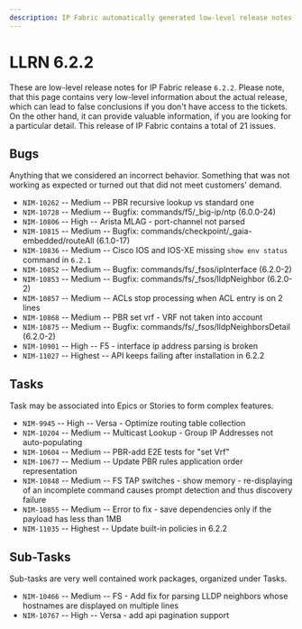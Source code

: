 ```yaml
---
description: IP Fabric automatically generated low-level release notes for version 6.2.2.
---
```


# LLRN 6.2.2

These are low-level release notes for IP Fabric release `6.2.2`. Please note, that this page contains very low-level information about the actual release, which can lead to false conclusions if you don't have access to the tickets. On the other hand, it can provide valuable information, if you are looking for a particular detail. This release of IP Fabric contains a total of 21 issues.

## Bugs

Anything that we considered an incorrect behavior. Something that was not working as expected or turned out that did not meet customers' demand.

- `NIM-10262` -- Medium -- PBR recursive lookup vs standard one
- `NIM-10728` -- Medium -- Bugfix: commands/f5/_big-ip/ntp (6.0.0-24)
- `NIM-10806` -- High -- Arista MLAG - port-channel not parsed
- `NIM-10815` -- Medium -- Bugfix: commands/checkpoint/_gaia-embedded/routeAll (6.1.0-17)
- `NIM-10836` -- Medium -- Cisco IOS and IOS-XE missing `show env status` command in `6.2.1`
- `NIM-10852` -- Medium -- Bugfix: commands/fs/_fsos/ipInterface (6.2.0-2)
- `NIM-10853` -- Medium -- Bugfix: commands/fs/_fsos/lldpNeighbor (6.2.0-2)
- `NIM-10857` -- Medium -- ACLs stop processing when ACL entry is on 2 lines
- `NIM-10868` -- Medium -- PBR set vrf - VRF not taken into account
- `NIM-10875` -- Medium -- Bugfix: commands/fs/_fsos/lldpNeighborsDetail (6.2.0-2)
- `NIM-10901` -- High -- F5 - interface ip address parsing is broken
- `NIM-11027` -- Highest -- API keeps failing after installation in 6.2.2

## Tasks

Task may be associated into Epics or Stories to form complex features.

- `NIM-9945` -- High -- Versa - Optimize routing table collection
- `NIM-10204` -- Medium -- Multicast Lookup - Group IP Addresses not auto-populating
- `NIM-10604` -- Medium -- PBR-add E2E tests for "set Vrf"
- `NIM-10677` -- Medium -- Update PBR rules application order representation
- `NIM-10848` -- Medium -- FS TAP switches - show memory - re-displaying of an incomplete command causes prompt detection and thus discovery failure
- `NIM-10855` -- Medium -- Error to fix - save dependencies only if the payload has less than 1MB
- `NIM-11035` -- Highest -- Update built-in policies in 6.2.2

## Sub-Tasks

Sub-tasks are very well contained work packages, organized under Tasks.

- `NIM-10466` -- Medium -- FS - Add fix for parsing LLDP neighbors whose hostnames are displayed on multiple lines
- `NIM-10767` -- High -- Versa - add api pagination support
